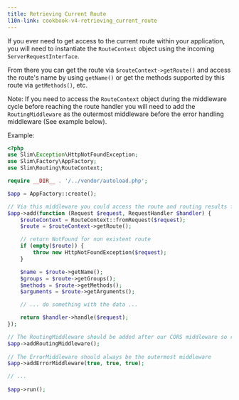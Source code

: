 ```yaml
---
title: Retrieving Current Route
l10n-link: cookbook-v4-retrieving_current_route
---
```


If you ever need to get access to the current route within your application, you will need to instantiate the `RouteContext` object using the incoming `ServerRequestInterface`.

From there you can get the route via `$routeContext->getRoute()` and access the route's name by using `getName()` or get the methods supported by this route via `getMethods()`, etc.

Note: If you need to access the `RouteContext` object during the middleware cycle before reaching the route handler you will need to add the `RoutingMiddleware` as the outermost middleware before the error handling middleware (See example below).

Example:
```php
<?php
use Slim\Exception\HttpNotFoundException;
use Slim\Factory\AppFactory;
use Slim\Routing\RouteContext;

require __DIR__ . '/../vendor/autoload.php';

$app = AppFactory::create();

// Via this middleware you could access the route and routing results from the resolved route
$app->add(function (Request $request, RequestHandler $handler) {
    $routeContext = RouteContext::fromRequest($request);
    $route = $routeContext->getRoute();

    // return NotFound for non existent route
    if (empty($route)) {
        throw new HttpNotFoundException($request);
    }

    $name = $route->getName();
    $groups = $route->getGroups();
    $methods = $route->getMethods();
    $arguments = $route->getArguments();

    // ... do something with the data ...

    return $handler->handle($request);
});

// The RoutingMiddleware should be added after our CORS middleware so routing is performed first
$app->addRoutingMiddleware();
 
// The ErrorMiddleware should always be the outermost middleware
$app->addErrorMiddleware(true, true, true);

// ...
 
$app->run();
```
